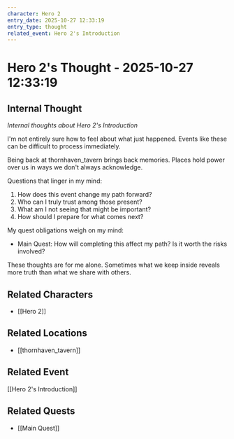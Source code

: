 ```yaml
---
character: Hero 2
entry_date: 2025-10-27 12:33:19
entry_type: thought
related_event: Hero 2's Introduction
---
```


# Hero 2's Thought - 2025-10-27 12:33:19

## Internal Thought

*Internal thoughts about Hero 2's Introduction*

I'm not entirely sure how to feel about what just happened. Events like these can be difficult to process immediately.

Being back at thornhaven_tavern brings back memories. Places hold power over us in ways we don't always acknowledge.

Questions that linger in my mind:

1. How does this event change my path forward?
2. Who can I truly trust among those present?
3. What am I not seeing that might be important?
4. How should I prepare for what comes next?

My quest obligations weigh on my mind:

- Main Quest: How will completing this affect my path? Is it worth the risks involved?

These thoughts are for me alone. Sometimes what we keep inside reveals more truth than what we share with others.


## Related Characters
- [[Hero 2]]

## Related Locations
- [[thornhaven_tavern]]

## Related Event
[[Hero 2's Introduction]]

## Related Quests
- [[Main Quest]]
